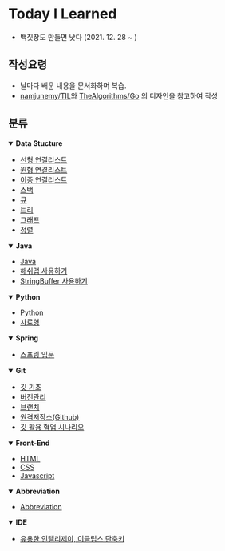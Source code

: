 # Today I Learned

- 백짓장도 만들면 낫다 (2021. 12. 28 ~ )
## 작성요령
- 날마다 배운 내용을 문서화하며 복습.
- [namjunemy/TIL](https://github.com/namjunemy)와 [TheAlgorithms/Go](https://github.com/TheAlgorithms/Go#readme) 의 디자인을 참고하여 작성

## 분류

<details open>
<summary> <strong>Data Stucture</strong> </summary>
<div markdown="1">

- [선형 연결리스트](https://github.com/97Fekim/TIL/blob/master/Data%20Structure/1.%20Linked%20list.md)
- [원형 연결리스트](https://github.com/97Fekim/TIL/blob/master/Data%20Structure/2.%20Circular%20linked%20list.md)
- [이중 연결리스트](https://github.com/97Fekim/TIL/blob/master/Data%20Structure/3.%20Doubly%20linked%20list.md)
- [스택](https://github.com/97Fekim/TIL/blob/master/Data%20Structure/4.%20Stack.md)
- [큐](https://github.com/97Fekim/TIL/blob/master/Data%20Structure/5.%20Queue.md)
- [트리](https://github.com/97Fekim/TIL/blob/master/Data%20Structure/6.%20Tree.md)
- [그래프](https://github.com/97Fekim/TIL/blob/master/Data%20Structure/7.%20Gragh.md)
- [정렬](https://github.com/97Fekim/TIL/blob/master/Data%20Structure/8.%20Sort.md)
 
</div>
</details>


<details open>
<summary> <strong>Java</strong> </summary>
<div markdown="1">

- [Java](https://github.com/97Fekim/Java_basic)
- [해쉬맵 사용하기](https://github.com/97Fekim/TIL/blob/master/Java/HashMap.md)
- [StringBuffer 사용하기](https://github.com/97Fekim/TIL/blob/master/Java/StringBuffer.md)

</div>
</details>

<details open>
<summary> <strong>Python</strong> </summary>
<div markdown="1">

- [Python](https://github.com/97Fekim/TIL/tree/master/Python)
- [자료형](https://github.com/97Fekim/TIL/blob/master/Python/004.%20Data%20type.md)

</div>
</details >

<details open>
<summary> <strong>Spring</strong> </summary>
<div markdown="1">

- [스프링 입문](https://github.com/97Fekim/TIL/tree/master/Spring/%EC%8A%A4%ED%94%84%EB%A7%81%20%EC%9E%85%EB%AC%B8)

</div>
</details>

<details open>
<summary> <strong>Git</strong> </summary>
<div markdown="1">

- [깃 기초](https://github.com/97Fekim/TIL/blob/master/Git/1.%20Git%20Basic.md)
- [버전관리](https://github.com/97Fekim/TIL/blob/master/Git/2.%20Version%20management.md)
- [브랜치](https://github.com/97Fekim/TIL/blob/master/Git/3.%20Branch.md)
- [원격저장소(Github)](https://github.com/97Fekim/TIL/blob/master/Git/4.%20Remote%20Rapository(Github).md)
- [깃 활용 협업 시나리오](https://github.com/97Fekim/TIL/blob/master/Git/5.%20%EA%B9%83%20%ED%98%91%EC%97%85%20%EC%8B%9C%EB%82%98%EB%A6%AC%EC%98%A4.md)

</div>
</details>

<details open>
<summary> <strong>Front-End</strong> </summary>
<div markdown="1">

- [HTML](https://github.com/97Fekim/TIL/tree/master/Front-End/HTML)
- [CSS](https://github.com/97Fekim/TIL/tree/master/Front-End/CSS)
- [Javascript](https://github.com/97Fekim/TIL/tree/master/Front-End/Javascript)

</div>
</details>

<details open>
<summary> <strong>Abbreviation</strong> </summary>
<div markdown="1">

- [Abbreviation](https://github.com/97Fekim/TIL/blob/master/Abbreviation/001.%20Abbreviation.md)

</div>
</details>

<details open>
<summary> <strong>IDE</strong> </summary>
<div markdown="1">

- [유용한 인텔리제이, 이클립스 단축키](https://github.com/97Fekim/TIL/blob/master/Java/%EB%8B%A8%EC%B6%95%ED%82%A4.md)

</div>
</details>
